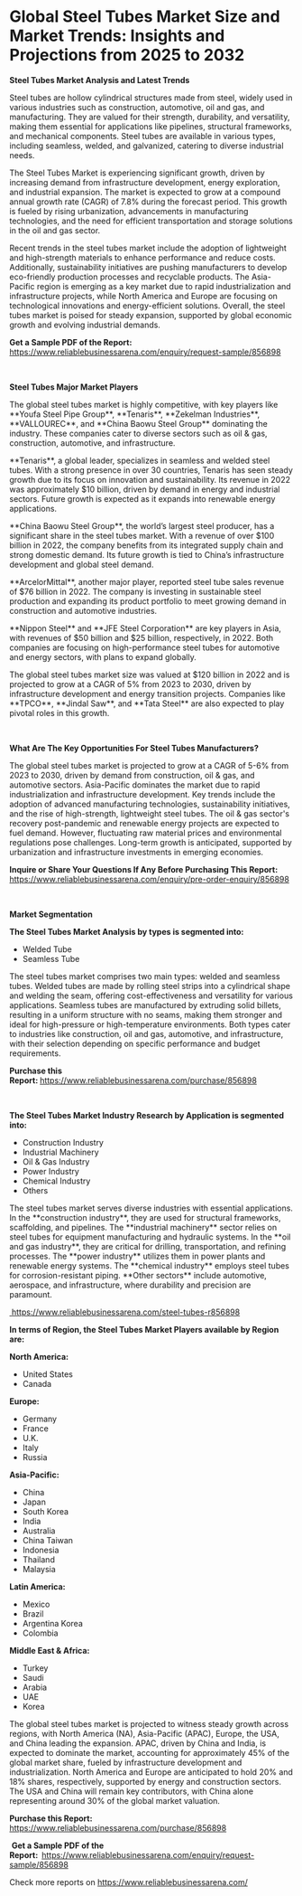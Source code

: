 <p><h1>Global Steel Tubes Market Size and Market Trends: Insights and Projections from 2025 to 2032</h1></p><p><strong>Steel Tubes Market Analysis and Latest Trends</strong></p>
<p><p>Steel tubes are hollow cylindrical structures made from steel, widely used in various industries such as construction, automotive, oil and gas, and manufacturing. They are valued for their strength, durability, and versatility, making them essential for applications like pipelines, structural frameworks, and mechanical components. Steel tubes are available in various types, including seamless, welded, and galvanized, catering to diverse industrial needs.</p><p>The Steel Tubes Market is experiencing significant growth, driven by increasing demand from infrastructure development, energy exploration, and industrial expansion. The market is expected to grow at a compound annual growth rate (CAGR) of 7.8% during the forecast period. This growth is fueled by rising urbanization, advancements in manufacturing technologies, and the need for efficient transportation and storage solutions in the oil and gas sector.</p><p>Recent trends in the steel tubes market include the adoption of lightweight and high-strength materials to enhance performance and reduce costs. Additionally, sustainability initiatives are pushing manufacturers to develop eco-friendly production processes and recyclable products. The Asia-Pacific region is emerging as a key market due to rapid industrialization and infrastructure projects, while North America and Europe are focusing on technological innovations and energy-efficient solutions. Overall, the steel tubes market is poised for steady expansion, supported by global economic growth and evolving industrial demands.</p></p>
<p><strong>Get a Sample PDF of the Report:&nbsp;</strong> <a href="https://www.reliablebusinessarena.com/enquiry/request-sample/856898?utm_campaign=2236&utm_medium=2&utm_source=Github&utm_content=ia&utm_term=26012025&utm_id=steel-tubes">https://www.reliablebusinessarena.com/enquiry/request-sample/856898</a></p>
<p>&nbsp;</p>
<p><strong>Steel Tubes Major Market Players</strong></p>
<p><p>The global steel tubes market is highly competitive, with key players like **Youfa Steel Pipe Group**, **Tenaris**, **Zekelman Industries**, **VALLOUREC**, and **China Baowu Steel Group** dominating the industry. These companies cater to diverse sectors such as oil & gas, construction, automotive, and infrastructure.</p><p>**Tenaris**, a global leader, specializes in seamless and welded steel tubes. With a strong presence in over 30 countries, Tenaris has seen steady growth due to its focus on innovation and sustainability. Its revenue in 2022 was approximately $10 billion, driven by demand in energy and industrial sectors. Future growth is expected as it expands into renewable energy applications.</p><p>**China Baowu Steel Group**, the world’s largest steel producer, has a significant share in the steel tubes market. With a revenue of over $100 billion in 2022, the company benefits from its integrated supply chain and strong domestic demand. Its future growth is tied to China’s infrastructure development and global steel demand.</p><p>**ArcelorMittal**, another major player, reported steel tube sales revenue of $76 billion in 2022. The company is investing in sustainable steel production and expanding its product portfolio to meet growing demand in construction and automotive industries.</p><p>**Nippon Steel** and **JFE Steel Corporation** are key players in Asia, with revenues of $50 billion and $25 billion, respectively, in 2022. Both companies are focusing on high-performance steel tubes for automotive and energy sectors, with plans to expand globally.</p><p>The global steel tubes market size was valued at $120 billion in 2022 and is projected to grow at a CAGR of 5% from 2023 to 2030, driven by infrastructure development and energy transition projects. Companies like **TPCO**, **Jindal Saw**, and **Tata Steel** are also expected to play pivotal roles in this growth.</p></p>
<p>&nbsp;</p>
<p><strong>What Are The Key Opportunities For Steel Tubes Manufacturers?</strong></p>
<p><p>The global steel tubes market is projected to grow at a CAGR of 5-6% from 2023 to 2030, driven by demand from construction, oil & gas, and automotive sectors. Asia-Pacific dominates the market due to rapid industrialization and infrastructure development. Key trends include the adoption of advanced manufacturing technologies, sustainability initiatives, and the rise of high-strength, lightweight steel tubes. The oil & gas sector's recovery post-pandemic and renewable energy projects are expected to fuel demand. However, fluctuating raw material prices and environmental regulations pose challenges. Long-term growth is anticipated, supported by urbanization and infrastructure investments in emerging economies.</p></p>
<p><strong>Inquire or Share Your Questions If Any Before Purchasing This Report:</strong> <a href="https://www.reliablebusinessarena.com/enquiry/pre-order-enquiry/856898?utm_campaign=2236&utm_medium=2&utm_source=Github&utm_content=ia&utm_term=26012025&utm_id=steel-tubes">https://www.reliablebusinessarena.com/enquiry/pre-order-enquiry/856898</a></p>
<p>&nbsp;</p>
<p><strong>Market Segmentation</strong></p>
<p><strong>The Steel Tubes Market Analysis by types is segmented into:</strong></p>
<p><ul><li>Welded Tube</li><li>Seamless Tube</li></ul></p>
<p><p>The steel tubes market comprises two main types: welded and seamless tubes. Welded tubes are made by rolling steel strips into a cylindrical shape and welding the seam, offering cost-effectiveness and versatility for various applications. Seamless tubes are manufactured by extruding solid billets, resulting in a uniform structure with no seams, making them stronger and ideal for high-pressure or high-temperature environments. Both types cater to industries like construction, oil and gas, automotive, and infrastructure, with their selection depending on specific performance and budget requirements.</p></p>
<p><strong>Purchase this Report:&nbsp;</strong><a href="https://www.reliablebusinessarena.com/purchase/856898?utm_campaign=2236&utm_medium=2&utm_source=Github&utm_content=ia&utm_term=26012025&utm_id=steel-tubes">https://www.reliablebusinessarena.com/purchase/856898</a></p>
<p>&nbsp;</p>
<p><strong>The Steel Tubes Market Industry Research by Application is segmented into:</strong></p>
<p><ul><li>Construction Industry</li><li>Industrial Machinery</li><li>Oil & Gas Industry</li><li>Power Industry</li><li>Chemical Industry</li><li>Others</li></ul></p>
<p><p>The steel tubes market serves diverse industries with essential applications. In the **construction industry**, they are used for structural frameworks, scaffolding, and pipelines. The **industrial machinery** sector relies on steel tubes for equipment manufacturing and hydraulic systems. In the **oil and gas industry**, they are critical for drilling, transportation, and refining processes. The **power industry** utilizes them in power plants and renewable energy systems. The **chemical industry** employs steel tubes for corrosion-resistant piping. **Other sectors** include automotive, aerospace, and infrastructure, where durability and precision are paramount.</p></p>
<p><a href="https://www.reliablebusinessarena.com/steel-tubes-r856898?utm_campaign=2236&utm_medium=2&utm_source=Github&utm_content=ia&utm_term=26012025&utm_id=steel-tubes">&nbsp;https://www.reliablebusinessarena.com/steel-tubes-r856898</a></p>
<p><strong>In terms of Region, the Steel Tubes Market Players available by Region are:</strong></p>
<p>
    <p> <strong> North America: </strong>
        <ul>
            <li>United States</li>
            <li>Canada</li>
        </ul>
        </p> 
    <p> <strong> Europe: </strong>
        <ul>
            <li>Germany</li>
            <li>France</li>
            <li>U.K.</li>
            <li>Italy</li>
            <li>Russia</li>
        </ul>
        </p> 
    <p> <strong> Asia-Pacific: </strong>
        <ul>
            <li>China</li>
            <li>Japan</li>
            <li>South Korea</li>
            <li>India</li>
            <li>Australia</li>
            <li>China Taiwan</li>
            <li>Indonesia</li>
            <li>Thailand</li>
            <li>Malaysia</li>
        </ul>
        </p> 
    <p> <strong> Latin America: </strong>
        <ul>
            <li>Mexico</li>
            <li>Brazil</li>
            <li>Argentina Korea</li>
            <li>Colombia</li>
        </ul>
        </p> 
    <p> <strong> Middle East & Africa: </strong>
        <ul>
            <li>Turkey</li>
            <li>Saudi</li>
            <li>Arabia</li>
            <li>UAE</li>
            <li>Korea</li>
        </ul>
    </p>
    </p>
<p><p>The global steel tubes market is projected to witness steady growth across regions, with North America (NA), Asia-Pacific (APAC), Europe, the USA, and China leading the expansion. APAC, driven by China and India, is expected to dominate the market, accounting for approximately 45% of the global market share, fueled by infrastructure development and industrialization. North America and Europe are anticipated to hold 20% and 18% shares, respectively, supported by energy and construction sectors. The USA and China will remain key contributors, with China alone representing around 30% of the global market valuation.</p></p>
<p><strong>Purchase this Report: </strong><a href="https://www.reliablebusinessarena.com/purchase/856898?utm_campaign=2236&utm_medium=2&utm_source=Github&utm_content=ia&utm_term=26012025&utm_id=steel-tubes">https://www.reliablebusinessarena.com/purchase/856898</a></p>
<p>&nbsp;<strong>Get a Sample PDF of the Report:&nbsp;&nbsp;</strong><a href="https://www.reliablebusinessarena.com/enquiry/request-sample/856898?utm_campaign=2236&utm_medium=2&utm_source=Github&utm_content=ia&utm_term=26012025&utm_id=steel-tubes">https://www.reliablebusinessarena.com/enquiry/request-sample/856898</a></p>
<p><strong></strong></p>
<p>Check more reports on <a href="https://www.reliablebusinessarena.com/?utm_campaign=2236&utm_medium=2&utm_source=Github&utm_content=ia&utm_term=26012025&utm_id=steel-tubes">https://www.reliablebusinessarena.com/</a></p>